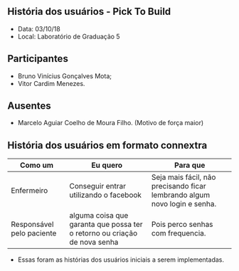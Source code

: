 ## História dos usuários - Pick To Build
* Data: 03/10/18
* Local: Laboratório de Graduação 5
## Participantes
  * Bruno Vinícius Gonçalves Mota;
  * Vitor Cardim Menezes.
## Ausentes
  * Marcelo Aguiar Coelho de Moura Filho. (Motivo de força maior)
## História dos usuários em formato connextra

| Como um | Eu quero | Para que | 
|----------|----------|----------|
| Enfermeiro          | Conseguir entrar utilizando o facebook     | Seja mais fácil, não precisando ficar lembrando algum novo login e senha.|
| Responsável pelo paciente          | alguma coisa que garanta que possa ter o retorno ou criação de nova senha     | Pois perco senhas com frequencia.|

* Essas foram as histórias dos usuários iniciais a serem implementadas.
